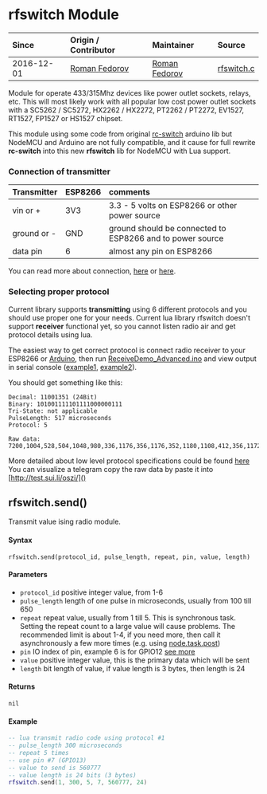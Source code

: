 # rfswitch Module
| Since  | Origin / Contributor  | Maintainer  | Source  |
| :----- | :-------------------- | :---------- | :------ |
| 2016-12-01 | [Roman Fedorov](https://github.com/ffedoroff) | [Roman Fedorov](https://github.com/ffedoroff) | [rfswitch.c](../../../app/modules/rfswitch.c)|


Module for operate 433/315Mhz devices like power outlet sockets, relays, etc.
This will most likely work with all popular low cost power outlet sockets
with a SC5262 / SC5272, HX2262 / HX2272, PT2262 / PT2272, EV1527,
RT1527, FP1527 or HS1527 chipset.

This module using some code from original [rc-switch](https://github.com/sui77/rc-switch/) arduino lib
but NodeMCU and Arduino are not fully compatible, and it cause
for full rewrite **rc-switch** into this new **rfswitch** lib for NodeMCU with Lua support.

### Connection of transmitter

| Transmitter  | ESP8266  | comments                        |
| :----------- | :------- | :------------------------------ |
| vin or + | 3V3 | 3.3 - 5 volts on ESP8266 or other power source |
| ground or - | GND | ground should be connected to ESP8266 and to power source |
| data pin | 6 | almost any pin on ESP8266 |

You can read more about connection, [here](https://alexbloggt.com/wp-content/uploads/2015/10/nodemcu_433_transmitter.png) or [here](https://alexbloggt.com/funksteckdosensteuerung-mit-esp8266/).

### Selecting proper protocol
Current library supports **transmitting** using 6 different protocols
and you should use proper one for your needs.
Current lua library rfswitch doesn't support **receiver** functional yet, so you cannot
listen radio air and get protocol details using lua.

The easiest way to get correct protocol is connect radio receiver to your ESP8266 or [Arduino](https://github.com/sui77/rc-switch/wiki/HowTo_Receive),
then run [ReceiveDemo_Advanced.ino](https://github.com/sui77/rc-switch/blob/master/examples/ReceiveDemo_Advanced/ReceiveDemo_Advanced.ino)
and view output in serial console ([example1](http://www.instructables.com/id/Control-CoTech-Remote-Switch-With-Arduino-433Mhz/?ALLSTEPS),
[example2](http://randomnerdtutorials.com/esp8266-remote-controlled-sockets/)).

You should get something like this:
```
Decimal: 11001351 (24Bit)
Binary: 101001111101111000000111
Tri-State: not applicable
PulseLength: 517 microseconds
Protocol: 5

Raw data: 7200,1004,528,504,1048,980,336,1176,356,1176,352,1180,1108,412,356,1172,364,1168,356,1160,1176,1124,412,336,1180,1116,440,328,1188,340,1228,1060,416,1160,380,1160,1108,464,1068,436,328,1232,1060,412,1116,440,1088,428,3024,
```
More detailed about low level protocol specifications could be found [here](https://github.com/sui77/rc-switch/wiki/KnowHow_LineCoding)
You can visualize a telegram copy the raw data by paste it into [http://test.sui.li/oszi/]()

## rfswitch.send()
Transmit value ising radio module.

#### Syntax
`rfswitch.send(protocol_id, pulse_length, repeat, pin, value, length)`

#### Parameters
- `protocol_id` positive integer value, from 1-6
- `pulse_length` length of one pulse in microseconds, usually from 100 till 650
- `repeat` repeat value, usually from 1 till 5. This is synchronous task.
Setting the repeat count to a large value will cause problems.
The recommended limit is about 1-4, if you need more,
then call it asynchronously a few more times (e.g. using [node.task.post](../modules/node/#nodetaskpost))
- `pin` IO index of pin, example 6 is for GPIO12 [see more](../modules/gpio/)
- `value` positive integer value, this is the primary data which will be sent
- `length` bit length of value, if value length is 3 bytes, then length is 24

#### Returns
`nil`

#### Example
```lua
-- lua transmit radio code using protocol #1
-- pulse_length 300 microseconds
-- repeat 5 times
-- use pin #7 (GPIO13)
-- value to send is 560777
-- value length is 24 bits (3 bytes)
rfswitch.send(1, 300, 5, 7, 560777, 24)
```
